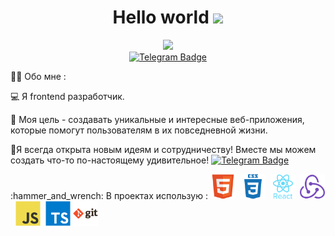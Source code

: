 <div id="header" align="center">
  <h1>
   Hello world
  <img src="https://media.giphy.com/media/hvRJCLFzcasrR4ia7z/giphy.gif" width="30px"/>
</h1>
  <img src="https://i.giphy.com/media/v1.Y2lkPTc5MGI3NjExdGtwd2dkaml6MWkwMmY1OTV3cGh2Y3hmNThvZmVsN2lybXhiYnZsdCZlcD12MV9pbnRlcm5hbF9naWZfYnlfaWQmY3Q9Zw/hpXdHPfFI5wTABdDx9/giphy.gif"/>
  <div id="badges">
  <a href="https://t.me/Alexandrova_Dariya">
    <img src="https://img.shields.io/badge/Telegram-blue?style=for-the-badge&logo=telegram&logoColor=white" alt="Telegram Badge"/>
  </a> 
</div>
</div>
<div> 
  
:woman_technologist: Обо мне :
  
:computer: Я frontend разработчик.

:dart: Моя цель - создавать уникальные и интересные веб-приложения, которые помогут пользователям в их повседневной жизни.

:iphone:Я всегда открыта новым идеям и сотрудничеству! Вместе мы можем создать что-то по-настоящему удивительное! <a href="https://t.me/Alexandrova_Dariya">
    <img src="https://img.shields.io/badge/Telegram-blue?style=for-the-badge&logo=telegram&logoColor=white" alt="Telegram Badge"/>
  </a> 
</div>
<div>
  :hammer_and_wrench: В проектах использую :
    <img src="https://github.com/devicons/devicon/blob/master/icons/html5/html5-original.svg" title="HTML5" alt="HTML" width="40" height="40"/>&nbsp;
    <img src="https://github.com/devicons/devicon/blob/master/icons/css3/css3-plain-wordmark.svg"  title="CSS3" alt="CSS" width="40" height="40"/>&nbsp;
    <img src="https://github.com/devicons/devicon/blob/master/icons/react/react-original-wordmark.svg" title="React" alt="React" width="40" height="40"/>&nbsp;
    <img src="https://github.com/devicons/devicon/blob/master/icons/redux/redux-original.svg" title="Redux" alt="Redux " width="40" height="40"/>&nbsp;
    <img src="https://github.com/devicons/devicon/blob/master/icons/javascript/javascript-original.svg" title="JavaScript" alt="JavaScript" width="40" height="40"/>&nbsp;
    <img src="https://github.com/devicons/devicon/blob/master/icons/typescript/typescript-original.svg" title="Typescript" **alt="Typescript" width="40" height="40"/>
   <img src="https://github.com/devicons/devicon/blob/master/icons/git/git-original-wordmark.svg" title="Git" **alt="Git" width="40" height="40"/>

</div>


 

